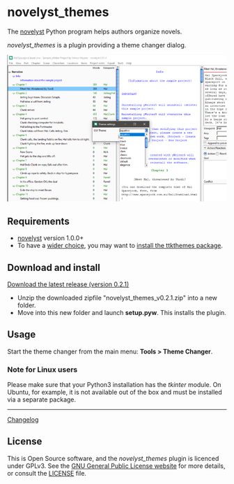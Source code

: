 # novelyst_themes

The [novelyst](https://peter88213.github.io/novelyst/) Python program helps authors organize novels.  

*novelyst_themes* is a plugin providing a theme changer dialog. 

![Screenshot](Screenshots/screen01.png)

## Requirements

- [novelyst](https://peter88213.github.io/novelyst/) version 1.0.0+
- To have a [wider choice](https://ttkthemes.readthedocs.io/en/latest/themes.html), you may want to [install the ttkthemes package](https://ttkthemes.readthedocs.io/en/latest/installation.html).

## Download and install

[Download the latest release (version 0.2.1)](https://github.com/peter88213/novelyst_themes/raw/main/dist/novelyst_themes_v0.2.1.zip)

- Unzip the downloaded zipfile "novelyst_themes_v0.2.1.zip" into a new folder.
- Move into this new folder and launch **setup.pyw**. This installs the plugin.

## Usage

Start the theme changer from the main menu: **Tools > Theme Changer**.

### Note for Linux users

Please make sure that your Python3 installation has the *tkinter* module. On Ubuntu, for example, it is not available out of the box and must be installed via a separate package. 

------------------------------------------------------------------

[Changelog](changelog)

## License

This is Open Source software, and the *novelyst_themes* plugin is licenced under GPLv3. See the
[GNU General Public License website](https://www.gnu.org/licenses/gpl-3.0.en.html) for more
details, or consult the [LICENSE](https://github.com/peter88213/novelyst_themes/blob/main/LICENSE) file.
